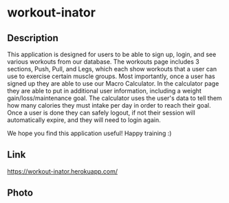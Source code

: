 # workout-inator

## Description

This application is designed for users to be able to sign up, login, and see various workouts from our database. The workouts page includes 3 sections, 
Push, Pull, and Legs, which each show workouts that a user can use to exercise certain muscle groups.
Most importantly, once a user has signed up they are able to use our Macro Calculator. In the calculator page they are able to put in additional 
user information, including a weight gain/loss/maintenance goal. The calculator uses the user's data to tell them how many calories they must intake per day
in order to reach their goal. 
Once a user is done they can safely logout, if not their session will automatically expire, and they will need to login again.

We hope you find this application useful! Happy training :)

## Link
https://workout-inator.herokuapp.com/

## Photo

